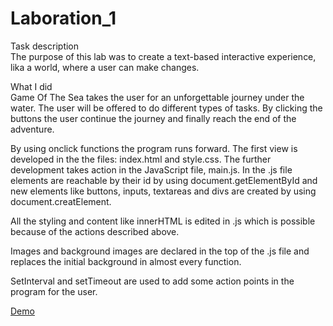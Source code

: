 # Laboration_1

Task description
<br>
The purpose of this lab was to create a text-based interactive experience, lika a world, where a user can make changes.

What I did
<br>
Game Of The Sea takes the user for an unforgettable journey under the water. The user will be offered to do different types of tasks. By clicking the buttons the user continue the journey and finally reach the end of the adventure.

By using onclick functions the program runs forward. The first view is developed in the the files: index.html and style.css. The further development takes action in the JavaScript file, main.js. In the .js file elements are reachable by their id by using document.getElementById and new elements like buttons, inputs, textareas and divs are created by using document.creatElement.

All the styling and content like innerHTML is edited in .js which is possible because of the actions described above.

Images and background images are declared in the top of the .js file and replaces the initial background in almost every function.

SetInterval and setTimeout are used to add some action points in the program for the user.

[Demo](https://rosannapistone.github.io/Laboration_1/)

